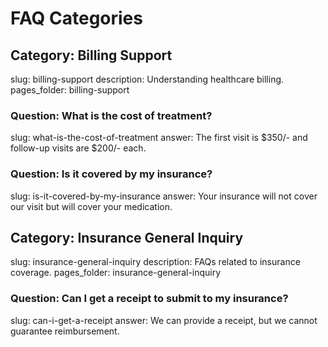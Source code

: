 # FAQ Categories

## Category: Billing Support
slug: billing-support
description: Understanding healthcare billing.
pages_folder: billing-support

### Question: What is the cost of treatment?
slug: what-is-the-cost-of-treatment
answer:
  The first visit is $350/- and follow-up visits are $200/- each.

### Question: Is it covered by my insurance?
slug: is-it-covered-by-my-insurance
answer:
  Your insurance will not cover our visit but will cover your medication.

## Category: Insurance General Inquiry
slug: insurance-general-inquiry
description: FAQs related to insurance coverage.
pages_folder: insurance-general-inquiry

### Question: Can I get a receipt to submit to my insurance?
slug: can-i-get-a-receipt
answer:
  We can provide a receipt, but we cannot guarantee reimbursement.
